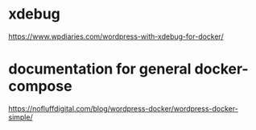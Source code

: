 # xdebug
https://www.wpdiaries.com/wordpress-with-xdebug-for-docker/

# documentation for general docker-compose
https://nofluffdigital.com/blog/wordpress-docker/wordpress-docker-simple/
